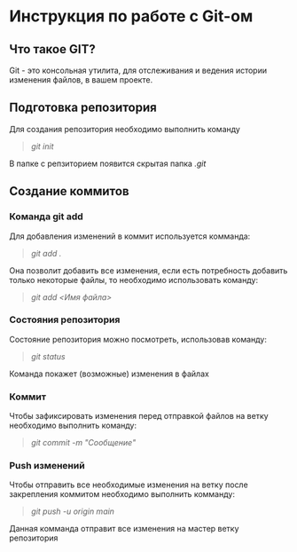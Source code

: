 # Инструкция по работе с Git-ом

## Что такое GIT?
Git - это консольная утилита, для отслеживания и ведения истории изменения файлов, в вашем проекте.

## Подготовка репозитория
Для создания репозитория необходимо выполнить команду

> *git init*

В папке с репзиторием появится скрытая папка *.git*

## Создание коммитов

### Команда git add

Для добавления изменений в коммит используется комманда:

>*git add .*

Она позволит добавить все изменения, если есть потребность добавить только некоторые файлы, то необходимо использовать команду:

>*git add <Имя файла>*

### Состояния репозитория

Состояние репозитория можно посмотреть, использовав команду:

>*git status*

Команда покажет (возможные) изменения в файлах

### Коммит

Чтобы зафиксировать изменения перед отправкой файлов на ветку необходимо выполнить команду:

>*git commit -m "Сообщение"*

### Push изменений
Чтобы отправить все необходимые изменения на ветку после закрепления коммитом необходимо выполнить комманду:

> *git push -u origin main*

Данная комманда отправит все изменения на мастер ветку репозитория

